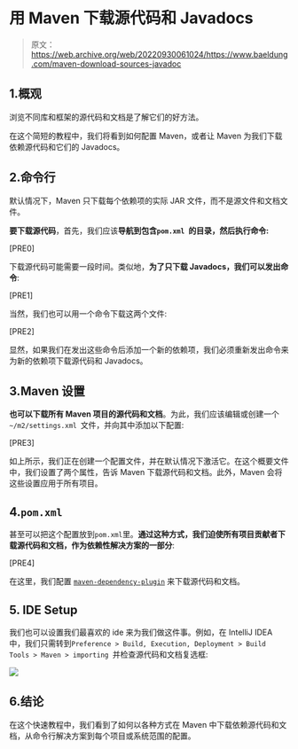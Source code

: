 # 用 Maven 下载源代码和 Javadocs

> 原文：<https://web.archive.org/web/20220930061024/https://www.baeldung.com/maven-download-sources-javadoc>

## 1.概观

浏览不同库和框架的源代码和文档是了解它们的好方法。

在这个简短的教程中，我们将看到如何配置 Maven，或者让 Maven 为我们下载依赖源代码和它们的 Javadocs。

## 2.命令行

默认情况下，Maven 只下载每个依赖项的实际 JAR 文件，而不是源文件和文档文件。

**要下载源代码**，首先，我们应该**导航到包含`pom.xml `的目录，然后执行命令:**

[PRE0]

下载源代码可能需要一段时间。类似地，**为了只下载 Javadocs，我们可以发出命令**:

[PRE1]

当然，我们也可以用一个命令下载这两个文件:

[PRE2]

显然，如果我们在发出这些命令后添加一个新的依赖项，我们必须重新发出命令来为新的依赖项下载源代码和 Javadocs。

## 3.Maven 设置

**也可以下载所有 Maven 项目的源代码和文档**。为此，我们应该编辑或创建一个`~/m2/settings.xml `文件，并向其中添加以下配置:

[PRE3]

如上所示，我们正在创建一个配置文件，并在默认情况下激活它。在这个概要文件中，我们设置了两个属性，告诉 Maven 下载源代码和文档。此外，Maven 会将这些设置应用于所有项目。

## 4.`pom.xml`

甚至可以把这个配置放到`pom.xml`里。**通过这种方式，我们迫使所有项目贡献者下载源代码和文档，作为依赖性解决方案的一部分**:

[PRE4]

在这里，我们配置 [`maven-dependency-plugin`](https://web.archive.org/web/20220626210531/https://maven.apache.org/plugins/maven-dependency-plugin/) 来下载源代码和文档。

## 5\. IDE Setup

我们也可以设置我们最喜欢的 ide 来为我们做这件事。例如，在 IntelliJ IDEA 中，我们只需转到`Preference > Build, Execution, Deployment > Build Tools > Maven > importing `并检查源代码和文档复选框:

[![](img/a4cc672c4854a718e5c440c35fc86322.png)](/web/20220626210531/https://www.baeldung.com/wp-content/uploads/2020/07/idea-src-doc.png)

## 6.结论

在这个快速教程中，我们看到了如何以各种方式在 Maven 中下载依赖源代码和文档，从命令行解决方案到每个项目或系统范围的配置。